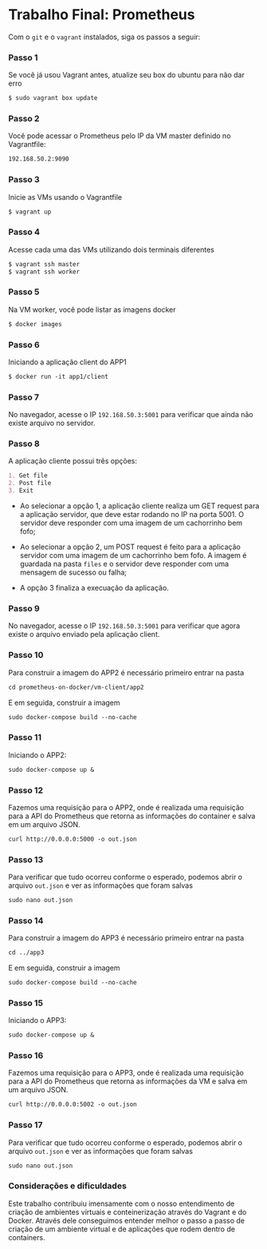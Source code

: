# Trabalho Final: Prometheus

Com o `git` e o `vagrant` instalados, siga os passos a seguir:

### Passo 1

Se você já usou Vagrant antes, atualize seu box do ubuntu para não dar erro

```markdown
$ sudo vagrant box update
```

### Passo 2

Você pode acessar o Prometheus pelo IP da VM master definido no Vagrantfile:

```markdown
192.168.50.2:9090
```

### Passo 3

Inicie as VMs usando o Vagrantfile

```markdown
$ vagrant up
```

### Passo 4

Acesse cada uma das VMs utilizando dois terminais diferentes

```markdown
$ vagrant ssh master
$ vagrant ssh worker
```

### Passo 5

Na VM worker, você pode listar as imagens docker

```markdown
$ docker images
```

### Passo 6

Iniciando a aplicação client do APP1

```markdown
$ docker run -it app1/client
```

### Passo 7

No navegador, acesse o IP `192.168.50.3:5001` para verificar que ainda não existe arquivo no servidor.

### Passo 8

A aplicação cliente possui três opções:

```markdown
1. Get file
2. Post file
3. Exit
```

- Ao selecionar a opção 1, a aplicação cliente realiza um GET request para a aplicação servidor, que deve estar rodando no IP na porta 5001. O servidor deve responder com uma imagem de um cachorrinho bem fofo;

- Ao selecionar a opção 2, um POST request é feito para a aplicação servidor com uma imagem de um cachorrinho bem fofo. A imagem é guardada na pasta `files` e o servidor deve responder com uma mensagem de sucesso ou falha;

- A opção 3 finaliza a execuação da aplicação.

### Passo 9

No navegador, acesse o IP `192.168.50.3:5001` para verificar que agora existe o arquivo enviado pela aplicação client.

### Passo 10

Para construir a imagem do APP2 é necessário primeiro entrar na pasta

```markdown
cd prometheus-on-docker/vm-client/app2
```

E em seguida, construir a imagem

```markdown
sudo docker-compose build --no-cache
```

### Passo 11

Iniciando o APP2:

```markdown
sudo docker-compose up &
```

### Passo 12

Fazemos uma requisição para o APP2, onde é realizada uma requisição para a API do Prometheus que retorna as informações do container e salva em um arquivo JSON.

```markdown
curl http://0.0.0.0:5000 -o out.json
```

### Passo 13

Para verificar que tudo ocorreu conforme o esperado, podemos abrir o arquivo `out.json` e ver as informações que foram salvas

```markdown
sudo nano out.json
```

### Passo 14

Para construir a imagem do APP3 é necessário primeiro entrar na pasta

```markdown
cd ../app3
```

E em seguida, construir a imagem

```markdown
sudo docker-compose build --no-cache
```

### Passo 15

Iniciando o APP3:

```markdown
sudo docker-compose up &
```

### Passo 16

Fazemos uma requisição para o APP3, onde é realizada uma requisição para a API do Prometheus que retorna as informações da VM e salva em um arquivo JSON.

```markdown
curl http://0.0.0.0:5002 -o out.json
```

### Passo 17

Para verificar que tudo ocorreu conforme o esperado, podemos abrir o arquivo `out.json` e ver as informações que foram salvas

```markdown
sudo nano out.json
```

### Considerações e dificuldades

Este trabalho contribuiu imensamente com o nosso entendimento de criação de ambientes virtuais e conteinerização através do Vagrant e do Docker. Através dele conseguimos entender melhor o passo a passo de criação de um ambiente virtual e de aplicações que rodem dentro de containers.
